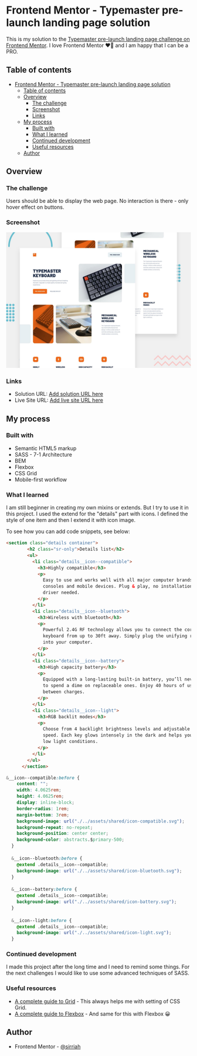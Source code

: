 # Frontend Mentor - Typemaster pre-launch landing page solution

This is my solution to the [Typemaster pre-launch landing page challenge on Frontend Mentor](). 
I love Frontend Mentor ❤️‍🔥 and I am happy that I can be a PRO.

## Table of contents

- [Frontend Mentor - Typemaster pre-launch landing page solution](#frontend-mentor---typemaster-pre-launch-landing-page-solution)
  - [Table of contents](#table-of-contents)
  - [Overview](#overview)
    - [The challenge](#the-challenge)
    - [Screenshot](#screenshot)
    - [Links](#links)
  - [My process](#my-process)
    - [Built with](#built-with)
    - [What I learned](#what-i-learned)
    - [Continued development](#continued-development)
    - [Useful resources](#useful-resources)
  - [Author](#author)



## Overview

### The challenge

Users should be able to display the web page. No interaction is there - only hover effect on buttons.



### Screenshot

![](./preview.jpg)


### Links

- Solution URL: [Add solution URL here](https://your-solution-url.com)
- Live Site URL: [Add live site URL here](https://your-live-site-url.com)

## My process

### Built with

- Semantic HTML5 markup
- SASS - 7-1 Architecture
- BEM
- Flexbox
- CSS Grid
- Mobile-first workflow



### What I learned

I am still beginner in creating my own mixins or extends. But I try to use it in this project. 
I used the extend for the "details" part with icons. I defined the style of one item and then I extend it with icon image.



To see how you can add code snippets, see below:

```html
<section class="details container">
        <h2 class="sr-only">Details list</h2>
        <ul>
          <li class="details__icon--compatible">
            <h3>Highly compatible</h3>
            <p>
              Easy to use and works well with all major computer brands, gaming
              consoles and mobile devices. Plug & play, no installation or
              driver needed.
            </p>
          </li>
          <li class="details__icon--bluetooth">
            <h3>Wireless with bluetooth</h3>
            <p>
              Powerful 2.4G RF technology allows you to connect the cordless
              keyboard from up to 30ft away. Simply plug the unifying receiver
              into your computer.
            </p>
          </li>
          <li class="details__icon--battery">
            <h3>High capacity battery</h3>
            <p>
              Equipped with a long-lasting built-in battery, you’ll never have
              to spend a dime on replaceable ones. Enjoy 40 hours of usage time
              between charges.
            </p>
          </li>
          <li class="details__icon--light">
            <h3>RGB backlit modes</h3>
            <p>
              Choose from 4 backlight brightness levels and adjustable breathing
              speed. Each key glows intensely in the dark and helps you type in
              low light conditions.
            </p>
          </li>
        </ul>
      </section>
```

```css
&__icon--compatible:before {
    content: "";
    width: 4.0625rem;
    height: 4.0625rem;
    display: inline-block;
    border-radius: 1rem;
    margin-bottom: 3rem;
    background-image: url("./../assets/shared/icon-compatible.svg");
    background-repeat: no-repeat;
    background-position: center center;
    background-color: abstracts.$primary-500;
  }

  &__icon--bluetooth:before {
    @extend .details__icon--compatible;
    background-image: url("./../assets/shared/icon-bluetooth.svg");
  }

  &__icon--battery:before {
    @extend .details__icon--compatible;
    background-image: url("./../assets/shared/icon-battery.svg");
  }

  &__icon--light:before {
    @extend .details__icon--compatible;
    background-image: url("./../assets/shared/icon-light.svg");
  }
```



### Continued development

I made this project after the long time and I need to remind some things. For the next challenges I would like to use some advanced techniques of SASS. 

### Useful resources

- [A complete guide to Grid](https://css-tricks.com/snippets/css/complete-guide-grid/) - This always helps me with setting of CSS Grid.
- [A complete guide to Flexbox](https://css-tricks.com/snippets/css/a-guide-to-flexbox/) - And same for this with Flexbox 😀



## Author

- Frontend Mentor - [@sirriah](https://www.frontendmentor.io/profile/sirriah)

